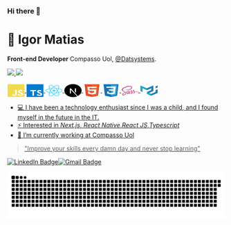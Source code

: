 ### Hi there 👋

# 🚀 Igor Matias

**Front-end Developer** Compasso Uol, [@Datsystems](https://github.com/datsystems).

<div>
  <a href="https://github.com/igoormatias">
  <img height="180em" src="https://github-readme-stats.vercel.app/api?username=igoormatias&show_icons=true&theme=dracula&include_all_commits=true&count_private=true"/>
  <img height="180em" src="https://github-readme-stats.vercel.app/api/top-langs/?username=igoormatias&layout=compact&langs_count=16&theme=dracula"/>
<div>
  
  <div style="display: inline_block"><br>
  <img align="center" alt="Igor-Js" height="30" width="40" src="https://raw.githubusercontent.com/devicons/devicon/master/icons/javascript/javascript-plain.svg">
  <img align="center" alt="Igor-Ts" height="30" width="40" src="https://raw.githubusercontent.com/devicons/devicon/master/icons/typescript/typescript-plain.svg">
  <img align="center" alt="Igor-React" height="30" width="40" color="blue" src="https://raw.githubusercontent.com/devicons/devicon/master/icons/react/react-original.svg">
  <img align="center" alt="Igor-Next" height="30" width="40" src="https://raw.githubusercontent.com/devicons/devicon/master/icons/nextjs/nextjs-original.svg">
  <img align="center" alt="Igor-HTML" height="30" width="40" src="https://raw.githubusercontent.com/devicons/devicon/master/icons/html5/html5-original.svg">
  <img align="center" alt="Igor-CSS" height="30" width="40" src="https://raw.githubusercontent.com/devicons/devicon/master/icons/css3/css3-original.svg">
  <img align="center" alt="Igor-Sass" height="30" width="40" src="https://raw.githubusercontent.com/devicons/devicon/master/icons/sass/sass-original.svg">
  <img align="center" alt="Igor-Material UI" height="30" width="40" src="https://raw.githubusercontent.com/devicons/devicon/master/icons/materialui/materialui-original.svg">
    
    
    
  
  
  
</div>

- 💻 I have been a technology enthusiast since I was a child, and I found myself in the future in the IT.
- ⚡ Interested in _Next.js_, _React Native_,_React JS_,_Typescript_
- 🔭 I’m currently working at Compasso Uol



> "Improve your skills every damn day and never stop learning"
  

 
  [![LinkedIn Badge](https://img.shields.io/badge/linkedin--%2300EBEB?style=for-the-badge&logo=linkedin&logoColor=white)](https://www.linkedin.com/in/igoormatias/)[![Gmail Badge](https://img.shields.io/badge/Gmail-D14836?style=for-the-badge&logo=gmail&logoColor=white&link=mailto:igorhmatias@gmail.com)](mailto:igorhmatias@gmail.com)

  ![Snake animation](https://github.com/igoormatias/igoormatias/blob/main/github-contribution-grid-snake.svg)




